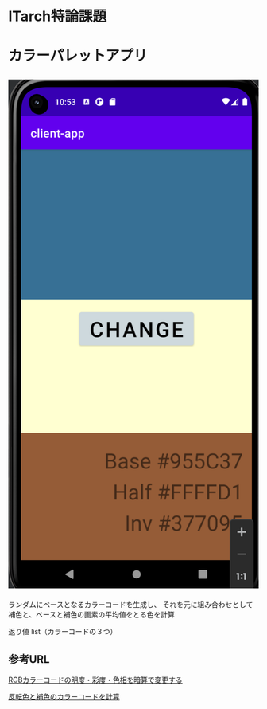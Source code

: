 # ITarch特論課題
# カラーパレットアプリ
![画面](/client-app.png)
---

ランダムにベースとなるカラーコードを生成し、
それを元に組み合わせとして補色と、ベースと補色の画素の平均値をとる色を計算

返り値 list（カラーコードの３つ）

## 参考URL
[RGBカラーコードの明度・彩度・色相を暗算で変更する](https://blog1.mammb.com/entry/2020/01/20/090000)

[反転色と補色のカラーコードを計算](https://www.wave440.com/php/iro.php)

